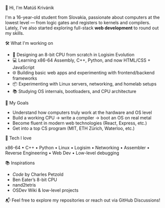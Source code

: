 👋 Hi, I'm Matúš Krivánik

I'm a 16-year-old student from Slovakia, passionate about computers at the lowest level — from logic gates and registers to kernels and compilers.  
Lately, I've also started exploring full-stack **web development** to round out my skills.

🛠️ What I'm working on

- 🧠 Designing an 8-bit CPU from scratch in Logisim Evolution  
- 💻 Learning x86-64 Assembly, C++, Python, and now HTML/CSS + JavaScript  
- 🌐 Building basic web apps and experimenting with frontend/backend frameworks  
- 📦 Experimenting with Linux servers, networking, and homelab setups  
- 📚 Studying OS internals, bootloaders, and CPU architecture

🌱 My Goals

- Understand how computers truly work at the hardware and OS level  
- Build a working CPU → write a compiler → boot an OS on real metal  
- Become fluent in modern web technologies (React, Express, etc.)  
- Get into a top CS program (MIT, ETH Zürich, Waterloo, etc.)

🧠 Tech I love

x86-64 • C++ • Python • Linux • Logisim • Networking • Assembler • Reverse Engineering • Web Dev • Low-level debugging

📚 Inspirations

- *Code* by Charles Petzold  
- Ben Eater’s 8-bit CPU  
- nand2tetris  
- OSDev Wiki & low-level projects

📬 Feel free to explore my repositories or reach out via GitHub Discussions!

